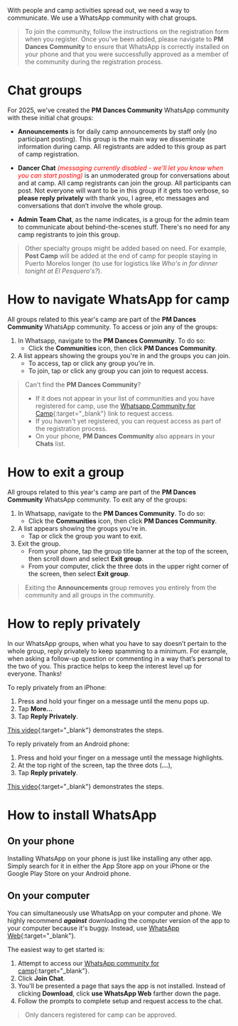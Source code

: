 With people and camp activities spread out, we need a way to communicate. We use a WhatsApp community with chat groups.

> To join the community, follow the instructions on the registration form when you register. Once you've been added, please navigate to **PM Dances Community** to ensure that WhatsApp is correctly installed on your phone and that you were successfully approved as a member of the community during the registration process.

# Chat groups

For 2025, we've created the **PM Dances Community** WhatsApp community with these initial chat groups:

- **Announcements** is for daily camp announcements by staff only (no participant posting). This group is the main way we disseminate information during camp. All registrants are added to this group as part of camp registration. 

- **Dancer Chat** <span style="color: red">*(messaging currently disabled - we'll let you know when you can start posting)*</span> is an unmoderated group for conversations about and at camp. All camp registrants can join the group. All participants can post. Not everyone will want to be in this group if it gets too verbose, so **please reply privately** with thank you, I agree, etc messages and conversations that don’t involve the whole group.

- **Admin Team Chat**, as the name indicates, is a group for the admin team to communicate about behind-the-scenes stuff. There's no need for any camp registrants to join this group.

> Other specialty groups might be added based on need. For example, **Post Camp** will be added at the end of camp for people staying in Puerto Morelos longer (to use for logistics like _Who's in for dinner tonight at El Pesquero's?_).

<!--**PM ‘25 Group Outings** is an unmoderated group to arrange and coordinate group trips to snorkel on the reef, cenotes, Mayan ruins, or even simply into La Colonia for a meal. The motivations for this group are:-->

<!--To reduce clutter in the main dancer chat group.-->

<!--To not require people to scroll through endless messages to find time-sensitive trip information.-->

<!--**Post Camp** is an unmoderated group that people staying in Puerto Morelos longer than camp use for logistics (like _Who's in for dinner tonight at El Pesquero's?_).  Anyone staying on after camp can join the group. All who join can post ***once camp ends***.-->

<!--After camp, **Dancer Chat** remains active for people to continue to use to connect. Please don't use **Post Camp** for postings that the whole camp might enjoy. People who return home tend to continue to live vicariously through those remaining in Puerto Morelos longer.-->

# How to navigate WhatsApp for camp

All groups related to this year's camp are part of the **PM Dances Community** WhatsApp community. To access or join any of the groups:

1. In Whatsapp, navigate to the **PM Dances Community**. To do so:
   - Click the **Communities** icon, then click **PM Dances Community**.
2. A list appears showing the groups you're in and the groups you can join.
   - To access, tap or click any group you're in.
   - To join, tap or click any group you can join to request access.

> Can't find the **PM Dances Community**?
> - If it does not appear in your list of communities and you have registered for camp, use the [Whatsapp Community for Camp](https://chat.whatsapp.com/EMbSgSrfAhiFqgHSPwd7mH){:target="_blank"} link to request access.<br>
> - If you haven't yet registered, you can request access as part of the registration process.
> - On your phone, **PM Dances Community** also appears in your **Chats** list.
 
# How to exit a group

All groups related to this year's camp are part of the **PM Dances Community** WhatsApp community. To exit any of the groups:

1. In Whatsapp, navigate to the **PM Dances Community**. To do so:
   - Click the **Communities** icon, then click **PM Dances Community**.
2. A list appears showing the groups you're in.
   - Tap or click the group you want to exit.
3. Exit the group.
   - From your phone, tap the group title banner at the top of the screen, then scroll down and select **Exit group**.
   - From your computer, click the three dots in the upper right corner of the screen, then select **Exit group**.

> Exiting the **Announcements** group removes you entirely from the community and all groups in the community.

# How to reply privately

In our WhatsApp groups, when what you have to say doesn’t pertain to the whole group, reply privately to keep spamming to a minimum. For example, when asking a follow-up question or commenting in a way that’s personal to the two of you. This practice helps to keep the interest level up for everyone. Thanks!

To reply privately from an iPhone:

1. Press and hold your finger on a message until the menu pops up.
2. Tap **More…**
3. Tap **Reply Privately**.

[This video](https://www.youtube.com/watch?v=i1_1doLloFg){:target="_blank"} demonstrates the steps.

To reply privately from an Android phone:

1. Press and hold your finger on a message until the message highlights.
2. At the top right of the screen, tap the three dots (**…**),
3. Tap **Reply privately**.

[This video](https://www.youtube.com/watch?v=C2t1LxDsae0){:target="_blank"} demonstrates the steps.

# How to install WhatsApp

## On your phone

Installing WhatsApp on your phone is just like installing any other app. Simply search for it in either the App Store app on your iPhone or the Google Play Store on your Android phone.

## On your computer

You can simultaneously use WhatsApp on your computer and phone. We highly recommend ***against*** downloading the computer version of the app to your computer because it's buggy. Instead, use [WhatsApp Web](https://web.whatsapp.com){:target="_blank"}.

The easiest way to get started is:

1. Attempt to access our [WhatsApp community for camp](https://chat.whatsapp.com/EMbSgSrfAhiFqgHSPwd7mH){:target="_blank"}.
2. Click **Join Chat**.
3. You'll be presented a page that says the app is not installed. Instead of clicking **Download**, click **use WhatsApp Web** farther down the page.
4. Follow the prompts to complete setup and request access to the chat.

> Only dancers registered for camp can be approved. 